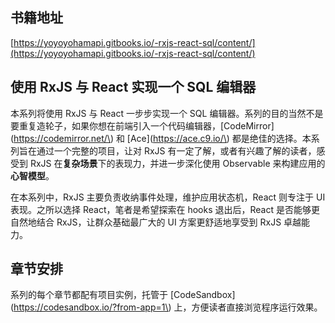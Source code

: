 ## 书籍地址

[https://yoyoyohamapi.gitbooks.io/-rxjs-react-sql/content/](https://yoyoyohamapi.gitbooks.io/-rxjs-react-sql/content/)

## 使用 RxJS 与 React 实现一个 SQL 编辑器

本系列将使用 RxJS 与 React 一步步实现一个 SQL 编辑器。系列的目的当然不是要重复造轮子，如果你想在前端引入一个代码编辑器，\[CodeMirror\]\(https://codemirror.net/\) 和 \[Ace\]\(https://ace.c9.io/\) 都是绝佳的选择。本系列旨在通过一个完整的项目，让对 RxJS 有一定了解，或者有兴趣了解的读者，感受到 RxJS 在**复杂场景**下的表现力，并进一步深化使用 Observable 来构建应用的**心智模型**。

在本系列中，RxJS 主要负责收纳事件处理，维护应用状态机，React 则专注于 UI 表现。之所以选择 React，笔者是希望探索在 hooks 退出后，React 是否能够更自然地结合 RxJS，让群众基础最广大的 UI 方案更舒适地享受到 RxJS 卓越能力。

## 章节安排

系列的每个章节都配有项目实例，托管于 \[CodeSandbox\]\(https://codesandbox.io/?from-app=1\) 上，方便读者直接浏览程序运行效果。





